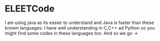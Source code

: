 # ELEETCode

I am using java as its easier to understand and Java is faster than these known languages.
I have well understanding in C,C++ ad Python so you might find some codes in these languages too.
And so we go ->
